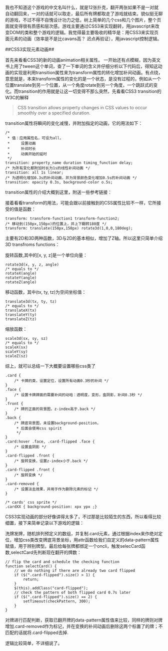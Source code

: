 我也不知道这个游戏的中文名叫什么，就是12张扑克，翻开两张如果不是一对就自动翻回来，一对的话就可以取走，最后所有牌都取走了游戏就结束。貌似挺无聊的游戏，不过不得不自愧设计功力之低，树上简单的几个css和几个图片，整个页面就变得很有质感和层次感。游戏主要通过CSS3来实现翻转，用javascript来改变DOM的类和整个游戏的逻辑。我觉得最主要吸收的精华是：用CSS3来实现页面元素的动画（效率是不是比cavans高？ 迟点再验证），用javascript控制逻辑。

##CSS3实现元素动画##

首先来看看CSS3的新的动画animation相关属性。 一开始还有点模糊，因为英文书上用了tween这个单词，查了一下单词的含义并仔细分析以下代码后，得知这动画的实现是利用transition属性来为transform属性的转化增加补间动画。有点绕，意思就是，本来transform属性的变化的是一个状态，是没有过程的，例如从一个位置translate到另一个位置，从一个角度rotate到另一个角度，一个跳跃式的变化。而transition的作用就是让这一切变得不那么突然，先看看CSS3 transition的W3C的解释

>CSS transition allows property changes in CSS values to occur smoothly over a specified duration.

transition属性将瞬间的变化减慢，并附加指定的动画，它的用法如下：
			
	/*
	 * 值：应用属性名，可设为all，
	 *     设置动画
	 *     补间时长
	 *     动画开始的延时
	 */
	transition: property_name duration timing_function delay;
	/* 为所有变化都附加时长为1s的线性补间动画 */
	transition: all 1s linear;
	/* 为透明化增加0.3s的补间动画，并为背景颜色变化增加0.5s的补间动画 */
	transition: opacity 0.3s, background-color o.5s;
			
		
transition属性的介绍大概到这里，附送一些参考链接：


接着看看transform的用法，可能会跟以前接触到的CSS属性比较不一样，它所接受的值是函数：
			
	transform: transform-function1 transform-function2;
	/* 移动到(150px,150px)的位置上，并上下翻转180度 */
	transform: translate(150px,150px) rotate3d(1,0,0,180deg);
			
		
主要有2D和3D两种函数，3D与2D的基本相似，增加了Z轴。所以这里只简单介绍3D transfroms functions：

旋转函数,其中的[x, y, z]是一个单位向量：
					
	rotate3d(x, y, z, angle)
	/* equals to */
	rotateX(angle)
	rotateY(angle)
	rotateZ(angle)
					
				
移动函数，其中(tx, ty, tz)为空间坐标值：
					
	translate3d(tx, ty, tz)
	/* equals to */
	translateX(tx)
	translateY(ty)
	translateZ(tz)
					
				
缩放函数：
					
	scale3d(sx, sy, sz)
	/* equals to */
	scaleX(sx)
	scaleY(sy)
	scaleZ(sz)
					
				
综上，就可以总结一下大概要设置哪些css类了

			
	.card {
		/* 卡牌的类，设置定位，设置所有动画0.3秒的补间 */
	}
	.face {
		/* 设置卡牌牌面的需要补间的动哈：透明度，变形，盒阴影，补间0.3秒 */
	}
	.front {
		/* 牌的正面的背景图，z-index高于.back */
	}
	.back {
		/* 牌底背景图，未设置background-position，
		 * 后面会使用css spirit
		 */
	}
	.card:hover .face, .card-flipped .face {
		/* 设置盒阴影 */
	}
	.card-flipped .front {
		/* 旋转变换，设置z-index小于.back */
	}
	.card-flipped .front {
		/* 旋转变换 */
	}
	.card-removed {
		/* 设置淡去效果，并用于作为删除元素的标记 */
	}
	
	/* cards' css sprite */
	.cardXX { background-position: xpx ypx ;}
			
		
CSS3实现动画的部分好像讲得太多了，不过那是比较陌生的东西，所以看得比较细置，接下来简单记录以下游戏的逻辑：

洗牌发牌，随机排列预定义的数组，并复制.card元素，通过根据index来作绝对定位，增加css类改变牌底背景坐标，用attr函数给我们自定义的data-pattern属性赋值，用于辨别牌型。最后给每张牌都绑定一个oncli，触发selecCard函数,selectCard先判断现在翻开的牌数：
			
	// flip the card and schedule the checking function
	function selectCard() {
		// we do nothing if there are already two card flipped
		if ($(".card-flipped").size() > 1) {
			return;
		}
		$(this).addClass("card-flipped");
		// check the pattern of both flipped card 0.7s later
		if ($(".card-flipped").size() == 2) {
			setTimeout(checkPattern, 300);
		}
	}
	
对牌进行匹配判断，获取已翻开牌的data-pattern属性值来比较，同样的牌则对牌增加.card-removed作为标记，并在变换的补间动画后删除这两个标置了的牌；不匹配的话就将.card-filpped去掉.

逻辑比较简单，不详细说了。